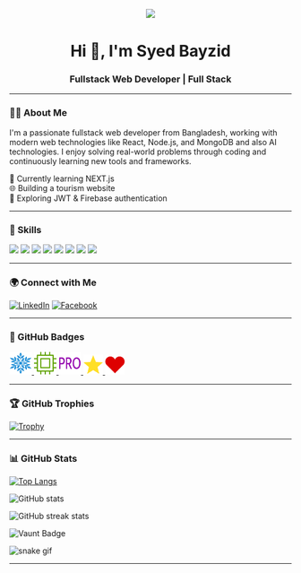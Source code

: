 <p align="center">
  <img src="https://ibb.co.com/fGBqd24C" />
</p>

<h1 align="center">Hi 👋, I'm Syed Bayzid</h1>
<h3 align="center">Fullstack Web Developer | Full Stack</h3>

---

### 🧑‍💻 About Me
I'm a passionate fullstack web developer from Bangladesh, working with modern web technologies like React, Node.js, and MongoDB and also AI technologies. I enjoy solving real-world problems through coding and continuously learning new tools and frameworks.

🚀 Currently learning NEXT.js  
🌐 Building a tourism website  
🔐 Exploring JWT & Firebase authentication  

---

### 🚀 Skills
<p align="left">
  <img src="https://img.shields.io/badge/HTML5-E34F26?style=for-the-badge&logo=html5&logoColor=white"/>
  <img src="https://img.shields.io/badge/CSS3-1572B6?style=for-the-badge&logo=css3&logoColor=white"/>
  <img src="https://img.shields.io/badge/JavaScript-F7DF1E?style=for-the-badge&logo=javascript&logoColor=black"/>
  <img src="https://img.shields.io/badge/React-20232A?style=for-the-badge&logo=react&logoColor=61DAFB"/>
  <img src="https://img.shields.io/badge/Node.js-339933?style=for-the-badge&logo=nodedotjs&logoColor=white"/>
  <img src="https://img.shields.io/badge/Express.js-000000?style=for-the-badge&logo=express&logoColor=white"/>
  <img src="https://img.shields.io/badge/MongoDB-4EA94B?style=for-the-badge&logo=mongodb&logoColor=white"/>
  <img src="https://img.shields.io/badge/Firebase-FFCA28?style=for-the-badge&logo=firebase&logoColor=black"/>
</p>

---

### 🌍 Connect with Me

[<img src="https://img.icons8.com/fluency/48/linkedin.png" alt="LinkedIn" height="40"/>](https://www.linkedin.com/in/syed-bayzid-b91343329) 
[<img src="https://img.icons8.com/fluency/48/facebook-new.png" alt="Facebook" height="40"/>](https://www.facebook.com/syed.bayzidhusain)

---

### 🏅 GitHub Badges

<a href='https://archiveprogram.github.com/'>
  <img src='https://raw.githubusercontent.com/acervenky/animated-github-badges/master/assets/acbadge.gif' width='40' height='40'>
</a>
<a href='https://docs.github.com/en/developers'>
  <img src='https://raw.githubusercontent.com/acervenky/animated-github-badges/master/assets/devbadge.gif' width='40' height='40'>
</a>
<a href='https://github.com/pricing'>
  <img src='https://raw.githubusercontent.com/acervenky/animated-github-badges/master/assets/pro.gif' width='40' height='40'>
</a>
<a href='https://stars.github.com/'>
  <img src='https://raw.githubusercontent.com/acervenky/animated-github-badges/master/assets/starbadge.gif' width='35' height='35'>
</a>
<a href='https://docs.github.com/en/github/supporting-the-open-source-community-with-github-sponsors'>
  <img src='https://raw.githubusercontent.com/acervenky/animated-github-badges/master/assets/sponsorbadge.gif' width='35' height='35'>
</a>

---

### 🏆 GitHub Trophies

[![Trophy](https://github-profile-trophy.vercel.app/?username=syedbayzid82849&theme=algolia)](https://github.com/ryo-ma/github-profile-trophy)

---

### 📊 GitHub Stats

[![Top Langs](https://github-readme-stats.vercel.app/api/top-langs/?username=syedbayzid82849&layout=compact&theme=tokyonight)](https://github.com/anuraghazra/github-readme-stats)

![GitHub stats](https://github-readme-stats.vercel.app/api?username=syedbayzid82849&show_icons=true&count_private=true&theme=tokyonight)

![GitHub streak stats](https://streak-stats.demolab.com/?user=syedbayzid82849&theme=tokyonight)

![Vaunt Badge](https://api.vaunt.dev/v1/github/entities/syedbayzid82849/contributions?format=svg&private=true)

![snake gif](https://github.com/syedbayzid82849/syedbayzid82849/blob/output/github-contribution-grid-snake.svg)


---
